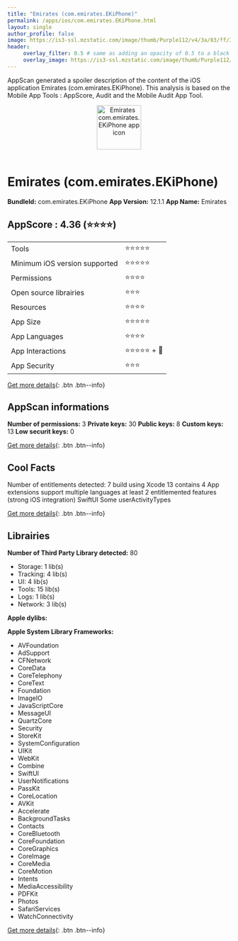 ```yaml
---
title: "Emirates (com.emirates.EKiPhone)"
permalink: /apps/ios/com.emirates.EKiPhone.html
layout: single
author_profile: false
image: https://is3-ssl.mzstatic.com/image/thumb/Purple112/v4/3a/83/ff/3a83ff87-7110-dd8a-14ee-46954cc16c82/AppIcon-0-0-1x_U007emarketing-0-7-0-0-sRGB-0-85-220.png/512x512bb.jpg
header: 
     overlay_filter: 0.5 # same as adding an opacity of 0.5 to a black background
     overlay_image: https://is3-ssl.mzstatic.com/image/thumb/Purple112/v4/3a/83/ff/3a83ff87-7110-dd8a-14ee-46954cc16c82/AppIcon-0-0-1x_U007emarketing-0-7-0-0-sRGB-0-85-220.png/512x512bb.jpg
---
```

AppScan generated a spoiler description of the content of the iOS application Emirates (com.emirates.EKiPhone). This analysis is based on the Mobile App Tools : AppScore, Audit and the Mobile Audit App Tool.

  
  
<div style="text-align: center;"><img src="https://is3-ssl.mzstatic.com/image/thumb/Purple112/v4/3a/83/ff/3a83ff87-7110-dd8a-14ee-46954cc16c82/AppIcon-0-0-1x_U007emarketing-0-7-0-0-sRGB-0-85-220.png/512x512bb.jpg" width="100" height="100" alt="Emirates com.emirates.EKiPhone app icon"></div></br>
  
# Emirates (com.emirates.EKiPhone)

**BundleId:** com.emirates.EKiPhone
**App Version:** 12.1.1
**App Name:** Emirates


## AppScore : 4.36 (⭐️⭐️⭐️⭐️) 

<table>
<tr><td> Tools </td><td> ⭐️⭐️⭐️⭐️⭐️ </td></tr>
<tr><td> Minimum iOS version supported </td><td> ⭐️⭐️⭐️⭐️⭐️ </td></tr>
<tr><td> Permissions </td><td> ⭐️⭐️⭐️⭐️ </td></tr>
<tr><td> Open source librairies </td><td> ⭐️⭐️⭐️ </td></tr>
<tr><td> Resources </td><td> ⭐️⭐️⭐️⭐️ </td></tr>
<tr><td> App Size </td><td> ⭐️⭐️⭐️⭐️⭐️ </td></tr>
<tr><td> App Languages </td><td> ⭐️⭐️⭐️⭐️ </td></tr>
<tr><td> App Interactions </td><td> ⭐️⭐️⭐️⭐️⭐️ + 🌟 </td></tr>
<tr><td> App Security </td><td> ⭐️⭐️⭐️ </td></tr>
</table>

[Get more details](/pricing.html){: .btn .btn--info}  
  
## AppScan informations 

**Number of permissions:** 3
**Private keys:** 30
**Public keys:** 8
**Custom keys:** 13
**Low securit keys:** 0
  
[Get more details](/pricing.html){: .btn .btn--info}

## Cool Facts

Number of entitlements detected: 7
build using Xcode 13
contains 4 App extensions
support multiple languages
at least 2 entitlemented features (strong iOS integration)
SwiftUI
Some userActivityTypes
  
[Get more details](/pricing.html){: .btn .btn--info}

## Librairies 
**Number of Third Party Library detected:** 80
- Storage: 1 lib(s)
- Tracking: 4 lib(s)
- UI: 4 lib(s)
- Tools: 15 lib(s)
- Logs: 1 lib(s)
- Network: 3 lib(s)

**Apple dylibs:**


**Apple System Library Frameworks:**
- AVFoundation
- AdSupport
- CFNetwork
- CoreData
- CoreTelephony
- CoreText
- Foundation
- ImageIO
- JavaScriptCore
- MessageUI
- QuartzCore
- Security
- StoreKit
- SystemConfiguration
- UIKit
- WebKit
- Combine
- SwiftUI
- UserNotifications
- PassKit
- CoreLocation
- AVKit
- Accelerate
- BackgroundTasks
- Contacts
- CoreBluetooth
- CoreFoundation
- CoreGraphics
- CoreImage
- CoreMedia
- CoreMotion
- Intents
- MediaAccessibility
- PDFKit
- Photos
- SafariServices
- WatchConnectivity


  
[Get more details](/pricing.html){: .btn .btn--info}

